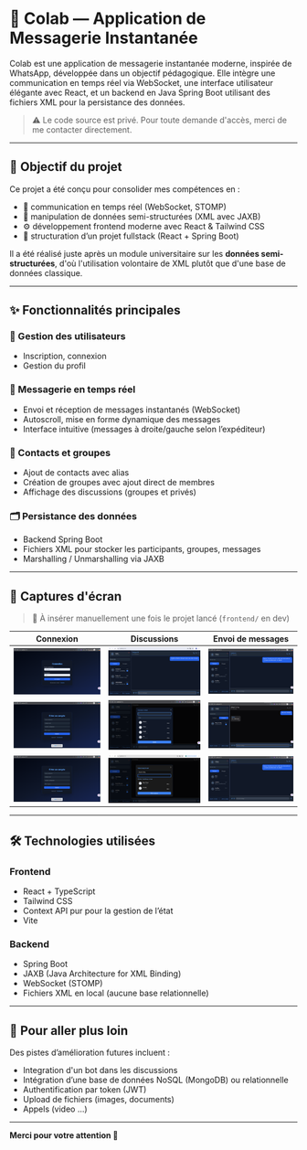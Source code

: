 # 📱 Colab — Application de Messagerie Instantanée

Colab est une application de messagerie instantanée moderne, inspirée de WhatsApp, développée dans un objectif pédagogique. Elle intègre une communication en temps réel via WebSocket, une interface utilisateur élégante avec React, et un backend en Java Spring Boot utilisant des fichiers XML pour la persistance des données.

> ⚠️ Le code source est privé. Pour toute demande d'accès, merci de me contacter directement.

---

## 🎯 Objectif du projet

Ce projet a été conçu pour consolider mes compétences en :
- 📡 communication en temps réel (WebSocket, STOMP)
- 📁 manipulation de données semi-structurées (XML avec JAXB)
- ⚙️ développement frontend moderne avec React & Tailwind CSS
- 🧩 structuration d’un projet fullstack (React + Spring Boot)

Il a été réalisé juste après un module universitaire sur les **données semi-structurées**, d'où l'utilisation volontaire de XML plutôt que d'une base de données classique.

---

## ✨ Fonctionnalités principales

### 👤 Gestion des utilisateurs
- Inscription, connexion
- Gestion du profil

### 💬 Messagerie en temps réel
- Envoi et réception de messages instantanés (WebSocket)
- Autoscroll, mise en forme dynamique des messages
- Interface intuitive (messages à droite/gauche selon l’expéditeur)

### 📇 Contacts et groupes
- Ajout de contacts avec alias
- Création de groupes avec ajout direct de membres
- Affichage des discussions (groupes et privés)

### 🗂️ Persistance des données
- Backend Spring Boot
- Fichiers XML pour stocker les participants, groupes, messages
- Marshalling / Unmarshalling via JAXB

---

## 📸 Captures d'écran

> 📌 À insérer manuellement une fois le projet lancé (`frontend/` en dev)

| Connexion | Discussions | Envoi de messages |
|----------|-------------|-------------------|
| ![Login](screenshots/login.png) | ![Dashboard](screenshots/Dashboard.png) | ![Message](screenshots/sendingMessage.png) |
| ![Register](screenshots/register.png) | ![newContact](screenshots/AddContact.png) | ![Message](screenshots/chatGroup.png) |
| ![Register](screenshots/register.png) | ![newContact](screenshots/AddGroup.png) | ![Message](screenshots/sendingMessage.png) |

---

## 🛠️ Technologies utilisées

### Frontend
- React + TypeScript
- Tailwind CSS
-  Context API pur pour la gestion de l’état
- Vite

### Backend
- Spring Boot
- JAXB (Java Architecture for XML Binding)
- WebSocket (STOMP)
- Fichiers XML en local (aucune base relationnelle)

---

## 🧠 Pour aller plus loin

Des pistes d’amélioration futures incluent :
- Integration d'un bot dans les discussions
- Intégration d’une base de données NoSQL (MongoDB) ou relationnelle
- Authentification par token (JWT)
- Upload de fichiers (images, documents)
- Appels (video ...)

---

**Merci pour votre attention 🙌**